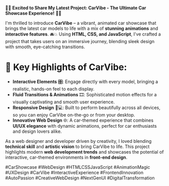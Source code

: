 🚗✨ **Excited to Share My Latest Project: CarVibe - The Ultimate Car Showcase Experience!** 🚗✨

I'm thrilled to introduce **CarVibe** – a vibrant, animated car showcase that brings the latest car models to life with a mix of **stunning animations** and **interactive features**. 🚘💥 Using **HTML, CSS, and JavaScript**, I've crafted a project that takes users on an immersive journey, blending sleek design with smooth, eye-catching transitions.

# 🌟 Key Highlights of CarVibe:
- **Interactive Elements** 🎛️: Engage directly with every model, bringing a realistic, hands-on feel to each display.
- **Fluid Transitions & Animations** 🎞️: Sophisticated motion effects for a visually captivating and smooth user experience.
- **Responsive Design** 📱💻: Built to perform beautifully across all devices, so you can enjoy CarVibe on-the-go or from your desktop.
- **Innovative Web Design** 🌐: A car-themed experience that combines **UI/UX elegance** with dynamic animations, perfect for car enthusiasts and design lovers alike.

As a web designer and developer driven by creativity, I loved blending **technical skill** and **artistic vision** to bring CarVibe to life. This project highlights modern **web development trends** and showcases the potential of interactive, car-themed environments in **front-end design**.

#CarShowcase #WebDesign #HTMLCSSJavaScript #AnimationMagic #UXDesign #CarVibe #InteractiveExperience #FrontendInnovation #AutoPassion #CreativeWebDesign #NextGenUI #DigitalTransformation
